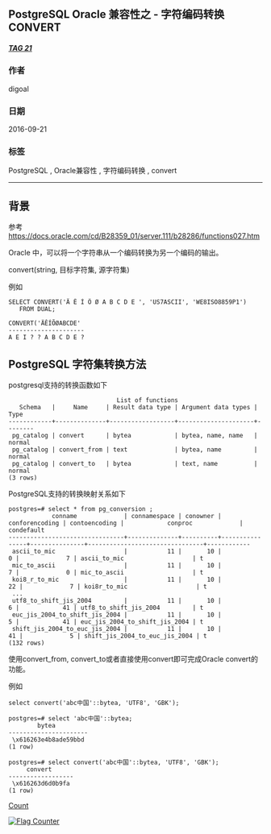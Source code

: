 ## PostgreSQL Oracle 兼容性之 - 字符编码转换 CONVERT  
##### [TAG 21](../class/21.md)
            
### 作者           
digoal            
            
### 日期          
2016-09-21          
            
### 标签          
PostgreSQL , Oracle兼容性 , 字符编码转换 , convert      
            
----          
            
## 背景    
参考    
https://docs.oracle.com/cd/B28359_01/server.111/b28286/functions027.htm  
    
Oracle 中，可以将一个字符串从一个编码转换为另一个编码的输出。   
  
convert(string, 目标字符集, 源字符集)  
  
例如  
```
SELECT CONVERT('Ä Ê Í Õ Ø A B C D E ', 'US7ASCII', 'WE8ISO8859P1') 
   FROM DUAL; 

CONVERT('ÄÊÍÕØABCDE' 
--------------------- 
A E I ? ? A B C D E ? 
```
  
## PostgreSQL 字符集转换方法
postgresql支持的转换函数如下  
```
                              List of functions
   Schema   |     Name     | Result data type | Argument data types |  Type  
------------+--------------+------------------+---------------------+--------
 pg_catalog | convert      | bytea            | bytea, name, name   | normal
 pg_catalog | convert_from | text             | bytea, name         | normal
 pg_catalog | convert_to   | bytea            | text, name          | normal
(3 rows)
```
  
PostgreSQL支持的转换映射关系如下    
```
postgres=# select * from pg_conversion ;
            conname             | connamespace | conowner | conforencoding | contoencoding |            conproc             | condefault 
--------------------------------+--------------+----------+----------------+---------------+--------------------------------+------------
 ascii_to_mic                   |           11 |       10 |              0 |             7 | ascii_to_mic                   | t
 mic_to_ascii                   |           11 |       10 |              7 |             0 | mic_to_ascii                   | t
 koi8_r_to_mic                  |           11 |       10 |             22 |             7 | koi8r_to_mic                   | t
 ...
 utf8_to_shift_jis_2004         |           11 |       10 |              6 |            41 | utf8_to_shift_jis_2004         | t
 euc_jis_2004_to_shift_jis_2004 |           11 |       10 |              5 |            41 | euc_jis_2004_to_shift_jis_2004 | t
 shift_jis_2004_to_euc_jis_2004 |           11 |       10 |             41 |             5 | shift_jis_2004_to_euc_jis_2004 | t
(132 rows)
```
  
使用convert_from, convert_to或者直接使用convert即可完成Oracle convert的功能。  
  
例如  
```
select convert('abc中国'::bytea, 'UTF8', 'GBK');

postgres=# select 'abc中国'::bytea;
        bytea         
----------------------
 \x616263e4b8ade59bbd
(1 row)

postgres=# select convert('abc中国'::bytea, 'UTF8', 'GBK');
     convert      
------------------
 \x616263d6d0b9fa
(1 row)
```
  
[Count](http://info.flagcounter.com/h9V1)        
    
  
  
  
<a rel="nofollow" href="http://info.flagcounter.com/h9V1"  ><img src="http://s03.flagcounter.com/count/h9V1/bg_FFFFFF/txt_000000/border_CCCCCC/columns_2/maxflags_12/viewers_0/labels_0/pageviews_0/flags_0/"  alt="Flag Counter"  border="0"  ></a>  
  
